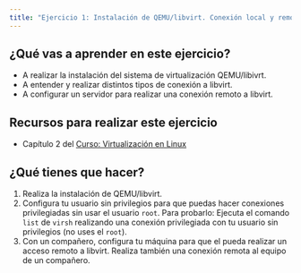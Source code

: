 ```yaml
---
title: "Ejercicio 1: Instalación de QEMU/libvirt. Conexión local y remota"
---
```


## ¿Qué vas a aprender en este ejercicio?

* A realizar la instalación del sistema de virtualización QEMU/libivrt.
* A entender y realizar distintos tipos de conexión a libvirt.
* A configurar un servidor para realizar una conexión remoto a libvirt.

## Recursos para realizar este ejercicio

* Capítulo 2 del [Curso: Virtualización en Linux](https://github.com/josedom24/curso_virtualizacion_linux)

## ¿Qué tienes que hacer?

1. Realiza la instalación de QEMU/libvirt.
2. Configura tu usuario sin privilegios para que puedas hacer conexiones privilegiadas sin usar el usuario `root`. Para probarlo: Ejecuta el comando `list` de `virsh` realizando una conexión privilegiada con tu usuario sin privilegios (no uses el `root`).
3. Con un compañero, configura tu máquina para que el pueda realizar un acceso remoto a libvirt. Realiza también una conexión remota al equipo de un compañero.

